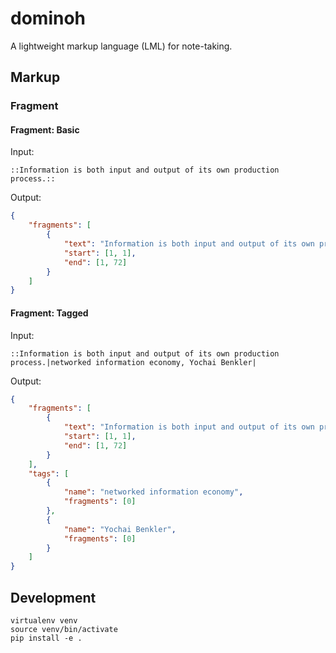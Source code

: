 # dominoh

A lightweight markup language (LML) for note-taking.

## Markup

### Fragment

#### Fragment: Basic

Input:

```
::Information is both input and output of its own production process.::
```

Output:

```json
{
    "fragments": [
        {
            "text": "Information is both input and output of its own production process.",
            "start": [1, 1],
            "end": [1, 72]
        }
    ]
}
```

#### Fragment: Tagged

Input:

```
::Information is both input and output of its own production process.|networked information economy, Yochai Benkler|
```

Output:

```json
{
    "fragments": [
        {
            "text": "Information is both input and output of its own production process.",
            "start": [1, 1],
            "end": [1, 72]
        }
    ],
    "tags": [
        {
            "name": "networked information economy",
            "fragments": [0]
        },
        {
            "name": "Yochai Benkler",
            "fragments": [0]
        }
    ]
}
```


## Development

```
virtualenv venv
source venv/bin/activate
pip install -e .
```
